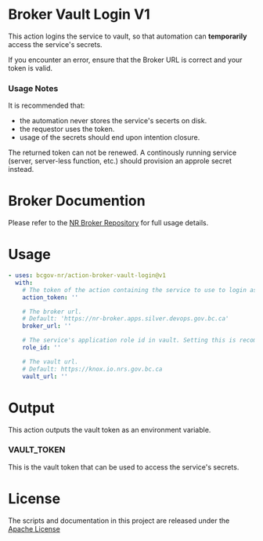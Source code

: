 # Broker Vault Login V1

This action logins the service to vault, so that automation can **temporarily** access the service's secrets.

If you encounter an error, ensure that the Broker URL is correct and your token is valid.

### Usage Notes

It is recommended that:
* the automation never stores the service's secerts on disk.
* the requestor uses the token.
* usage of the secrets should end upon intention closure.

The returned token can not be renewed. A continously running service (server, server-less function, etc.) should provision an approle secret instead.

# Broker Documention

Please refer to the [NR Broker Repository](https://github.com/bcgov-nr/nr-broker) for full usage details.

# Usage

<!-- start usage -->
```yaml
- uses: bcgov-nr/action-broker-vault-login@v1
  with:
    # The token of the action containing the service to use to login as
    action_token: ''

    # The broker url.
    # Default: 'https://nr-broker.apps.silver.devops.gov.bc.ca'
    broker_url: ''

    # The service's application role id in vault. Setting this is recommended to avoid environment mismatch.
    role_id: ''

    # The vault url.
    # Default: https://knox.io.nrs.gov.bc.ca
    vault_url: ''
```
<!-- end usage -->

# Output

This action outputs the vault token as an environment variable.

### VAULT_TOKEN

This is the vault token that can be used to access the service's secrets.

# License

The scripts and documentation in this project are released under the [Apache License](LICENSE)

